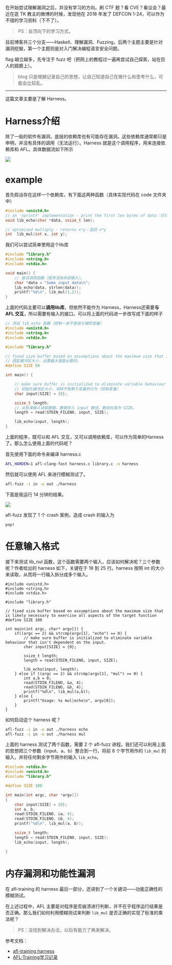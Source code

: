 
在开始尝试理解漏洞之后，并没有学习的方向。刷 CTF 题？看 CVE？看议会？最近在逛 TK 教主的微博的时候，发现他在 2018 年发了 DEFCON 1-24，可以作为不错的学习资料（下不了）。
> PS：自顶向下的学习方式。

目前博客共三个分支——Haskell、理解漏洞、Fuzzing，后两个主题主要是针对漏洞挖掘，第一个主题则是对入门解决编程语言安全问题。

flag 越立越多，先专注于 fuzz 吧（把网上的教程过一遍再尝试自己探索，站在巨人的肩膀上）。
> blog 只是根据记录自己的思想，让自己知道自己在做什么和思考什么，可能会比较乱。

---

这篇文章主要是了解 Harness。

# Harness介绍

除了一般的软件有漏洞，底层的依赖库也有可能存在漏洞。这些依赖库通常都只是申明，并没有具体的调用（无法运行）。Harness 就是这个调用程序，用来连接依赖库和 AFL。具体数据流如下所示

![](./images/10.svg)

# example

首先假设存在这样一个依赖库，有下面这两种函数（具体实现代码在 code 文件夹中）
```c
#include <unistd.h>
// an 'nprintf' implementation - print the first len bytes of data：打印前len个字符
void lib_echo(char *data, ssize_t len);

// optimised multiply - returns x*y：返回 x*y
int  lib_mul(int x, int y);
```
我们可以尝试简单使用这个lib库
```c
#include "library.h"
#include <string.h>
#include <stdio.h>

void main() {
    // 尝试调用函数（程序没有外部输入）。
    char *data = "Some input data\n";
    lib_echo(data, strlen(data));
    printf("%d\n", lib_mul(1,2));
}
```
上面的代码主要可以**调用lib库**，但依然不能作为 Harness，Harness还需要**与 AFL 交互**，所以需要有输入的接口。可以将上面的代码进一步改写成下面的样子
```c
// 测试 lib_echo 函数（控制一些不是很关键的变量）
#include <unistd.h>
#include <string.h>
#include <stdio.h>

#include "library.h"

// fixed size buffer based on assumptions about the maximum size that is likely necessary to exercise all aspects of the target function
// 固定缓冲区大小，设置最大值是必要的。
#define SIZE 50

int main() {

	// make sure buffer is initialized to eliminate variable behaviour that isn't dependent on the input.
	// 初始化缓冲区大小，消除不依赖于变量的行为（控制变量）
	char input[SIZE] = {0};

	ssize_t length;
	// 从标准输入读取数据。数据存入 input 数组，数组长度为 SIZE。
	length = read(STDIN_FILENO, input, SIZE);

	lib_echo(input, length);
}
```
上面的程序，既可以和 AFL 交互，又可以调用依赖库，可以作为简单的Harness了。那么怎么使用上面的代码呢？

首先使用下面的命令来编译 harness.c
```bash
AFL_HARDEN=1 afl-clang-fast harness.c library.c -o harness
```
然后就可以使用 AFL 来进行模糊测试了。
```bash
afl-fuzz -i in -o out ./harness
```
下面是我运行 14 分钟的结果。

![](./images/11.jpg)

afl-fuzz 发现了 1 个 crash 案例，造成 crash 的输入为
```
pop!
```



# 任意输入格式

接下来测试 lib_nul 函数，这个函数需要两个输入，应该如何解决呢？三个参数呢？作者给出的 harness 如下，关键在于 19 到 25 行。harness 按照 int 的大小来读取，从而将一行输入拆分成多个输入。
```
#include <unistd.h>
#include <string.h>
#include <stdio.h>

#include "library.h"

// fixed size buffer based on assumptions about the maximum size that is likely necessary to exercise all aspects of the target function
#define SIZE 100

int main(int argc, char* argv[]) {
    if((argc == 2) && strcmp(argv[1], "echo") == 0) {
        // make sure buffer is initialized to eliminate variable behaviour that isn't dependent on the input.
        char input[SIZE] = {0};

        ssize_t length;
        length = read(STDIN_FILENO, input, SIZE);

        lib_echo(input, length);
    } else if ((argc == 2) && strcmp(argv[1], "mul") == 0) {
        int a,b = 0;
        read(STDIN_FILENO, &a, 4);
        read(STDIN_FILENO, &b, 4);
        printf("%d\n", lib_mul(a,b));
    } else {
        printf("Usage: %s mul|echo\n", argv[0]);
    }
}
```
如何启动这个 harness 呢？
```bash
afl-fuzz -i in -o out ./harness echo
afl-fuzz -i in -o out ./harness mul
```
上面的 harness 测试了两个函数，需要 2 个 afl-fuzz 进程。我们还可以利用上面的思想把三个参数（input、a、b）整合到一行，将前 8 个字节用作的 `lib_mul` 的输入，并将任何剩余字节用作的输入 `lib_echo`。
```c
#include <stdio.h>
#include <unistd.h>
#include "library.h"

#define SIZE 108

int main(int argc, char *argv[])
{
    char input[SIZE] = {0};
    int a, b;
    read(STDIN_FILENO, &a, 4);
    read(STDIN_FILENO, &b, 4);
    printf("%d\n", lib_mul(a, b));

    ssize_t length;
    length = read(STDIN_FILENO, input, SIZE);
    lib_echo(input, length);

}
```


# 内存漏洞和功能性漏洞

在 afl-training 的 harness 最后一部分，还讲到了一个关键词——功能正确性的模糊测试。

在上述过程中，AFL 主要是对程序是否崩溃进行判断，并不在乎程序运行结果是否正确。那么我们如何利用模糊测试来判断 `lib_mul` 是否正确的实现了标准的乘法呢？

> PS：没找到解决办法，以后有能力了再来解决。



参考文档：
- [afl-training harness](https://github.com/mykter/afl-training/tree/main/harness)
- [AFL-Training学习记录](https://www.anquanke.com/post/id/254167#h2-2)
